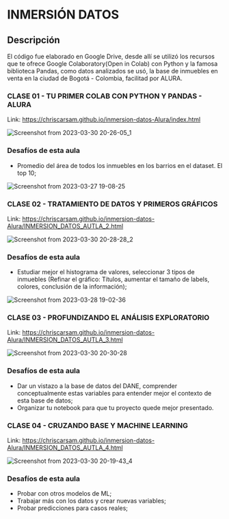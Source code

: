 # INMERSIÓN DATOS

## Descripción
El código fue elaborado en Google Drive, desde allí se utilizó los recursos que te ofrece Google Colaboratory(Open in Colab) con Python y la famosa biblioteca Pandas, como datos analizados se usó, la base de inmuebles en venta en la ciudad de Bogotá - Colombia, facilitad por ALURA.

### CLASE 01 - TU PRIMER COLAB CON PYTHON Y PANDAS - ALURA

Link: https://chriscarsam.github.io/inmersion-datos-Alura/index.html

![Screenshot from 2023-03-30 20-26-05_1](https://user-images.githubusercontent.com/28877424/229001595-762d4c46-2186-4068-a45c-aaf6c01330db.png)

### Desafíos de esta aula
- Promedio del área de todos los inmuebles en los barrios en el dataset. El top 10;


![Screenshot from 2023-03-27 19-08-25](https://user-images.githubusercontent.com/28877424/228111228-25892b2e-2d46-43f7-a405-c3abee64c908.png)

### CLASE 02 - TRATAMIENTO DE DATOS Y PRIMEROS GRÁFICOS
Link: https://chriscarsam.github.io/inmersion-datos-Alura/INMERSION_DATOS_AUTLA_2.html

![Screenshot from 2023-03-30 20-28-28_2](https://user-images.githubusercontent.com/28877424/229001684-984290bf-022f-4cc0-8634-0f0a582b616f.png)

### Desafíos de esta aula
- Estudiar mejor el histograma de valores, seleccionar 3 tipos de inmuebles (Refinar el gráfico: Títulos, aumentar el tamaño de labels, colores,    conclusión de la información);

![Screenshot from 2023-03-28 19-02-36](https://user-images.githubusercontent.com/28877424/228407563-4571fbaf-0aa9-4d6e-8a01-42ef018deb61.png)

### CLASE 03 - PROFUNDIZANDO EL ANÁLISIS EXPLORATORIO
Link: https://chriscarsam.github.io/inmersion-datos-Alura/INMERSION_DATOS_AUTLA_3.html

![Screenshot from 2023-03-30 20-30-28](https://user-images.githubusercontent.com/28877424/229001749-cd7e853e-972c-48dd-bf99-9d4c2d8b0ce1.png)

### Desafíos de esta aula
- Dar un vistazo a la base de datos del DANE, comprender conceptualmente estas variables para entender mejor el contexto de esta base de datos;
- Organizar tu notebook para que tu proyecto quede mejor presentado.

### CLASE 04 - CRUZANDO BASE Y MACHINE LEARNING

Link: https://chriscarsam.github.io/inmersion-datos-Alura/INMERSION_DATOS_AUTLA_4.html

![Screenshot from 2023-03-30 20-19-43_4](https://user-images.githubusercontent.com/28877424/229001907-10cde8c7-22fd-4237-8729-e4da76d01909.png)

### Desafíos de esta aula
- Probar con otros modelos de ML;
- Trabajar más con los datos y crear nuevas variables;
- Probar predicciones para casos reales;
